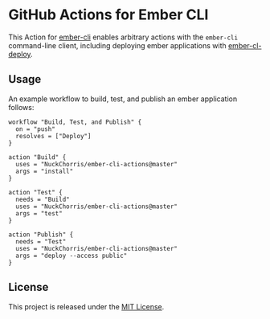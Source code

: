 # GitHub Actions for Ember CLI

This Action for [ember-cli](https://ember-cli.com/) enables arbitrary actions with the `ember-cli` command-line client, including deploying ember applications with [ember-cl-deploy](http://ember-cli-deploy.com/).

## Usage

An example workflow to build, test, and publish an ember application follows:

```hcl
workflow "Build, Test, and Publish" {
  on = "push"
  resolves = ["Deploy"]
}

action "Build" {
  uses = "NuckChorris/ember-cli-actions@master"
  args = "install"
}

action "Test" {
  needs = "Build"
  uses = "NuckChorris/ember-cli-actions@master"
  args = "test"
}

action "Publish" {
  needs = "Test"
  uses = "NuckChorris/ember-cli-actions@master"
  args = "deploy --access public"
}
```

## License

This project is released under the [MIT License](LICENSE).
